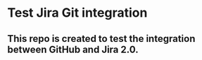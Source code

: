 # Test Jira Git integration

## This repo is created to test the integration between GitHub and Jira 2.0.
